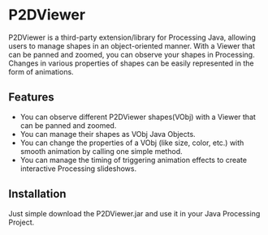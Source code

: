 # P2DViewer

P2DViewer is a third-party extension/library for Processing Java, allowing users to manage shapes in an object-oriented manner. With a Viewer that can be panned and zoomed, you can observe your shapes in Processing. Changes in various properties of shapes can be easily represented in the form of animations.

## Features

-   You can observe different P2DViewer shapes(VObj) with a Viewer that can be panned and zoomed.
-   You can manage their shapes as VObj Java Objects.
-   You can change the properties of a VObj (like size, color, etc.) with smooth animation by calling one simple method.
-   You can manage the timing of triggering animation effects to create interactive Processing slideshows.

## Installation

Just simple download the P2DViewer.jar and use it in your Java Processing Project.
